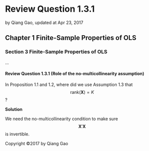 # Review Question 1.3.1

by Qiang Gao, updated at Apr 23, 2017

## Chapter 1 Finite-Sample Properties of OLS

### Section 3 Finite-Sample Properties of OLS

...

#### Review Question 1.3.1 \(Role of the no-multicollinearity assumption\)

In Proposition 1.1 and 1.2, where did we use Assumption 1.3 that $$\mathrm{rank} ( \mathbf{X} ) = K$$?

**Solution**

We need the no-multicollinearity condition to make sure $$\mathbf{X}' \mathbf{X}$$ is invertible.

Copyright ©2017 by Qiang Gao

